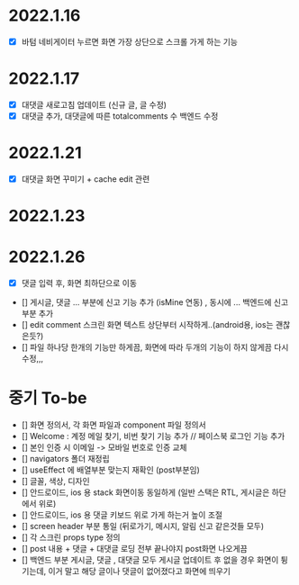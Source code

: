 # 2022.1.16

- [x] 바텀 네비게이터 누르면 화면 가장 상단으로 스크롤 가게 하는 기능

# 2022.1.17

- [x] 대댓글 새로고침 업데이트 (신규 글, 글 수정)
- [x] 대댓글 추가, 대댓글에 따른 totalcomments 수 백엔드 수정

# 2022.1.21

- [x] 대댓글 화면 꾸미기 + cache edit 관련

# 2022.1.23

# 2022.1.26

- [x] 댓글 입력 후, 화면 최하단으로 이동
- [] 게시글, 댓글 ... 부분에 신고 기능 추가 (isMine 연동) , 동시에 ... 백엔드에 신고 부분 추가
- [] edit comment 스크린 화면 텍스트 상단부터 시작하게..(android용, ios는 괜찮은듯?)
- [] 파일 하나당 한개의 기능만 하게끔, 화면에 따라 두개의 기능이 하지 않게끔 다시 수정,,,

# 중기 To-be

- [] 화면 정의서, 각 화면 파일과 component 파일 정의서
- [] Welcome : 계정 메일 찾기, 비번 찾기 기능 추가 // 페이스북 로그인 기능 추가
- [] 본인 인증 시 이메일 -> 모바일 번호로 인증 교체
- [] navigators 폴더 재정립
- [] useEffect 에 배열부분 맞는지 재확인 (post부분임)
- [] 글꼴, 색상, 디자인
- [] 안드로이드, ios 용 stack 화면이동 동일하게 (일반 스택은 RTL, 게시글은 하단에서 위로)
- [] 안드로이드, ios 용 댓글 키보드 위로 가게 하는거 높이 조절
- [] screen header 부분 통일 (뒤로가기, 메시지, 알림 신고 같은것들 모두)
- [] 각 스크린 props type 정의
- [] post 내용 + 댓글 + 대댓글 로딩 전부 끝나야지 post화면 나오게끔
- [] 백엔드 부분 게시글, 댓글 , 대댓글 모두 게시글 업데이트 후 없을 경우 화면이 튕기는데, 이거 말고 해당 글이나 댓글이 없어졌다고 화면에 띄우기
